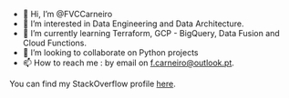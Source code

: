 - 👋 Hi, I’m @FVCCarneiro
- 👀 I’m interested in Data Engineering and Data Architecture.
- 🌱 I’m currently learning Terraform, GCP - BigQuery, Data Fusion and Cloud Functions.
- 💞️ I’m looking to collaborate on Python projects
- 📫 How to reach me : by email on f.carneiro@outlook.pt.

You can find my StackOverflow profile [here](https://stackoverflow.com/users/13568108/fvcc).

<!---
FVCCarneiro/FVCCarneiro is a ✨ special ✨ repository because its `README.md` (this file) appears on your GitHub profile.
You can click the Preview link to take a look at your changes.
--->
